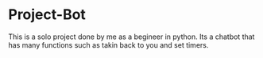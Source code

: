 # Project-Bot
This is a solo project done by me as a begineer in python. Its a chatbot that has many functions such as takin back to you and set timers.
